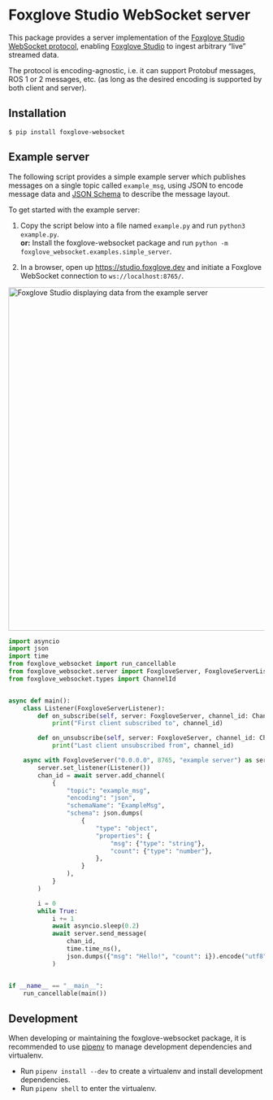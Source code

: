 # Foxglove Studio WebSocket server

This package provides a server implementation of the [Foxglove Studio WebSocket protocol](https://github.com/foxglove/ws-protocol), enabling [Foxglove Studio](https://github.com/foxglove/studio) to ingest arbitrary “live” streamed data.

The protocol is encoding-agnostic, i.e. it can support Protobuf messages, ROS 1 or 2 messages, etc. (as long as the desired encoding is supported by both client and server).

## Installation

```
$ pip install foxglove-websocket
```

## Example server

The following script provides a simple example server which publishes messages on a single topic called `example_msg`, using JSON to encode message data and [JSON Schema](https://json-schema.org) to describe the message layout.

To get started with the example server:

1. Copy the script below into a file named `example.py` and run `python3 example.py`.  
   **or:** Install the foxglove-websocket package and run `python -m foxglove_websocket.examples.simple_server`.

2. In a browser, open up https://studio.foxglove.dev and initiate a Foxglove WebSocket connection to `ws://localhost:8765/`.

<img width="676" alt="Foxglove Studio displaying data from the example server" src="https://user-images.githubusercontent.com/14237/145260376-ddda98c5-7ed0-4239-9ce4-10778ee8240b.png">

```py
import asyncio
import json
import time
from foxglove_websocket import run_cancellable
from foxglove_websocket.server import FoxgloveServer, FoxgloveServerListener
from foxglove_websocket.types import ChannelId


async def main():
    class Listener(FoxgloveServerListener):
        def on_subscribe(self, server: FoxgloveServer, channel_id: ChannelId):
            print("First client subscribed to", channel_id)

        def on_unsubscribe(self, server: FoxgloveServer, channel_id: ChannelId):
            print("Last client unsubscribed from", channel_id)

    async with FoxgloveServer("0.0.0.0", 8765, "example server") as server:
        server.set_listener(Listener())
        chan_id = await server.add_channel(
            {
                "topic": "example_msg",
                "encoding": "json",
                "schemaName": "ExampleMsg",
                "schema": json.dumps(
                    {
                        "type": "object",
                        "properties": {
                            "msg": {"type": "string"},
                            "count": {"type": "number"},
                        },
                    }
                ),
            }
        )

        i = 0
        while True:
            i += 1
            await asyncio.sleep(0.2)
            await server.send_message(
                chan_id,
                time.time_ns(),
                json.dumps({"msg": "Hello!", "count": i}).encode("utf8"),
            )


if __name__ == "__main__":
    run_cancellable(main())
```

## Development

When developing or maintaining the foxglove-websocket package, it is recommended to use [pipenv](https://github.com/pypa/pipenv) to manage development dependencies and virtualenv.

- Run `pipenv install --dev` to create a virtualenv and install development dependencies.
- Run `pipenv shell` to enter the virtualenv.
